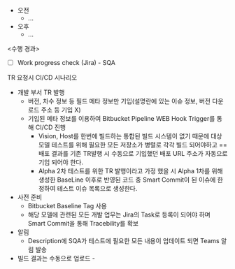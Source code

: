 - 오전
	- ...
- 오후
	- ...

<수행 경과>
- [ ] Work progress check (Jira) - SQA

TR 요청시 CI/CD 시나리오
- 개발 부서 TR 발행
	- 버전, 차수 정보 등 필드 메타 정보만 기입(설명란에 있는 이슈 정보, 버전 다운로드 주소 등 기입 X) 
    - 기입된 메타 정보를 이용하여 Bitbucket Pipeline WEB Hook Trigger를 통해 CI/CD 진행
        - Vision, Host를 한번에 빌드하는 통합된 빌드 시스템이 없기 때문에 대상 모델 테스트를 위해 필요한 모든 저장소가 병렬로 각각 빌드 되어야하고 ==배포 결과를 기존 TR발행 시 수동으로 기입했던 배포 URL 주소가 자동으로 기입 되어야 한다.
        - Alpha 2차 테스트를 위한 TR 발행이라고 가정 했을 시 Alpha 1차를 위해 생성한 BaseLine 이후로 반영된 코드 중 Smart Commit이 된 이슈에 한정하여 테스트 이슈 목록으로 생성한다.
- 사전 준비
    - Bitbucket Baseline Tag 사용
    - 해당 모델에 관련된 모든 개발 업무는 Jira의 Task로 등록이 되어야 하며 Smart Commit을 통해 Tracebility를 확보
- 알림
    - Description에 SQA가 테스트에 필요한 모든 내용이 업데이트 되면 Teams 알림 발송
- 빌드 결과는 수동으로 업로드 - 